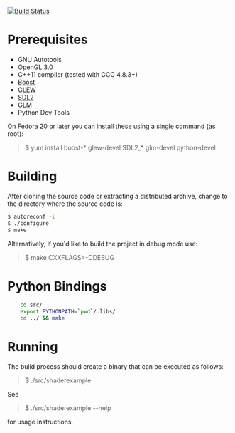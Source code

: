 [![Build Status](https://travis-ci.org/ElChapos/BlockWorld.svg?branch=master)](https://travis-ci.org/ElChapos/BlockWorld)

# Prerequisites #

* GNU Autotools
* OpenGL 3.0
* C++11 compiler (tested with GCC 4.8.3+)
* [Boost](http://www.boost.org/)
* [GLEW](http://glew.sourceforge.net/)
* [SDL2](https://www.libsdl.org/)
* [GLM](http://glm.g-truc.net/)
* Python Dev Tools

On Fedora 20 or later you can install these using a single command (as root):

> $ yum install boost-* glew-devel SDL2_* glm-devel python-devel

# Building #

After cloning the source code or extracting a distributed archive, change to the
directory where the source code is:

``` bash
$ autoreconf -i
$ ./configure
$ make
```

Alternatively, if you'd like to build the project in debug mode use:

> $ make CXXFLAGS=-DDEBUG

# Python Bindings #

``` bash
	cd src/
	export PYTHONPATH=`pwd`/.libs/
	cd ../ && make
```

# Running #

The build process should create a binary that can be executed as follows:

> $ ./src/shaderexample

See

> $ ./src/shaderexample --help

for usage instructions.
